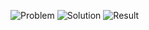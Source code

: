 ![Problem](https://github.com/flcristian/back-end-challenges/blob/master/valid-palindrome/problem.png)
![Solution](https://github.com/flcristian/back-end-challenges/blob/master/valid-palindrome/solution.png)
![Result](https://github.com/flcristian/back-end-challenges/blob/master/valid-palindrome/result.png)
